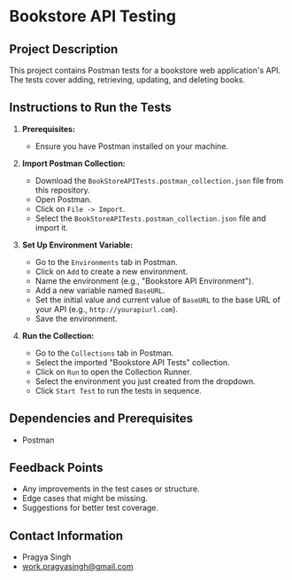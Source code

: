 # Bookstore API Testing

## Project Description
This project contains Postman tests for a bookstore web application's API. The tests cover adding, retrieving, updating, and deleting books.

## Instructions to Run the Tests

1. **Prerequisites:**
   - Ensure you have Postman installed on your machine.

2. **Import Postman Collection:**
   - Download the `BookStoreAPITests.postman_collection.json` file from this repository.
   - Open Postman.
   - Click on `File -> Import`.
   - Select the `BookStoreAPITests.postman_collection.json` file and import it.

3. **Set Up Environment Variable:**
   - Go to the `Environments` tab in Postman.
   - Click on `Add` to create a new environment.
   - Name the environment (e.g., "Bookstore API Environment").
   - Add a new variable named `BaseURL`.
   - Set the initial value and current value of `BaseURL` to the base URL of your API (e.g., `http://yourapiurl.com`).
   - Save the environment.

4. **Run the Collection:**
   - Go to the `Collections` tab in Postman.
   - Select the imported "Bookstore API Tests" collection.
   - Click on `Run` to open the Collection Runner.
   - Select the environment you just created from the dropdown.
   - Click `Start Test` to run the tests in sequence.

## Dependencies and Prerequisites
- Postman

## Feedback Points
- Any improvements in the test cases or structure.
- Edge cases that might be missing.
- Suggestions for better test coverage.

## Contact Information
- Pragya Singh
- work.pragyasingh@gmail.com
